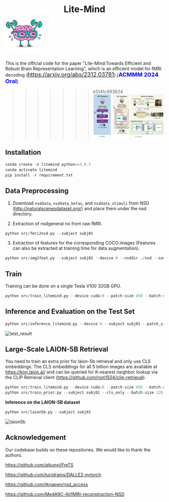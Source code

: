 # <center>Lite-Mind</center>![logo](assets/logo.png)

This is the official code for the paper "Lite-Mind:Towards Efficient and Robust Brain Representation Learning", which is an efficient model for fMRI decoding (<font color='blue' size=4>https://arxiv.org/abs/2312.03781</font>).[<font color='blue' size=4>**ACMMM 2024 Oral**</font>]

>>>>>>> e514fc993624
![all_model](assets/model.png)
## Installation
```python
conda create -n litemind python==3.8.5
conda activate litemind
pip install -r requirement.txt
```

## Data Preprocessing
1. Download `nsddata`, `nsddata_betas`, and `nsddata_stimuli` from NSD (http://naturalscenesdataset.org/) and place them under the nsd directory. 

2. Extraction of nsdgeneral roi from raw fMRI.
```python
python src/fmri2nsd.py --subject subj01
```

3. Extraction of features for the corresponding COCO images (Features can also be extracted at training time for data augmentation).
```python
python src/img2feat.py --subject subj01 --device 0 --nsddir ./nsd --savedir <your image feature save path>
```
## Train
Training can be done on a single Tesla V100 32GB GPU.
```python
python src/train_litemind.py --device cuda:0 --patch-size 450 --batch-size 1000 --epochs 1500 --subject subj01
```
## Inference and Evaluation on the Test Set
```python
python src/inference_litemind.py --device 0 --subject subj01 --patch_size 450
```
![test_result](assets/test_result.png)

## Large-Scale LAION-5B Retrieval
You need to train an extra prior for laion-5b retrieval and only use CLS embeddings. The CLS embeddings for all 5 billion images are available at https://knn.laion.ai/ and can be queried for K-nearest neighbor lookup via the CLIP Retrieval client (https://github.com/rom1504/clip-retrieval).
```python
python src/train_litemind.py --device cuda:0 --patch-size 450 --batch-size 1000 --epochs 1500 --subject subj01 --cls_only
python src/train_prior.py --subject subj01 --cls_only --batch-size 128 --epochs 300
```
**Inference on the LAION-5B dataset**
```python
python src/laion5b.py --subject subj01
```
![laion5b](assets/laion5b.png)

## Acknowledgement
Our codebase builds on these repositories. We would like to thank the authors.

https://github.com/aikunyi/FreTS

https://github.com/lucidrains/DALLE2-pytorch

https://github.com/tknapen/nsd_access

https://github.com/MedARC-AI/fMRI-reconstruction-NSD
